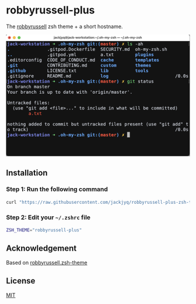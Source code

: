 # robbyrussell-plus

The [robbyrussell](https://github.com/ohmyzsh/ohmyzsh/blob/master/themes/robbyrussell.zsh-theme) zsh theme + a short hostname.

![](screenshot.png)

## Installation

### Step 1: Run the following command

```bash
curl "https://raw.githubusercontent.com/jackjyq/robbyrussell-plus-zsh-theme/main/robbyrussell-plus.zsh-theme" --output "${ZSH_CUSTOM:-~/.oh-my-zsh/custom}/themes/robbyrussell-plus.zsh-theme"
```

### Step 2: Edit your `~/.zshrc` file

```zsh
ZSH_THEME="robbyrussell-plus"
```


## Acknowledgement

Based on [robbyrussell.zsh-theme](https://github.com/ohmyzsh/ohmyzsh/blob/master/themes/robbyrussell.zsh-theme)

## License

[MIT](./LICENSE)
